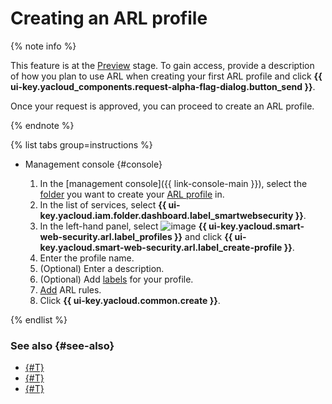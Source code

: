 # Creating an ARL profile

{% note info %}

This feature is at the [Preview](../../overview/concepts/launch-stages.md) stage. To gain access, provide a description of how you plan to use ARL when creating your first ARL profile and click **{{ ui-key.yacloud_components.request-alpha-flag-dialog.button_send }}**.

Once your request is approved, you can proceed to create an ARL profile.

{% endnote %}

{% list tabs group=instructions %}

- Management console {#console}

  1. In the [management console]({{ link-console-main }}), select the [folder](../../resource-manager/concepts/resources-hierarchy.md#folder) you want to create your [ARL profile](../concepts/arl.md) in.
  1. In the list of services, select **{{ ui-key.yacloud.iam.folder.dashboard.label_smartwebsecurity }}**.
  1. In the left-hand panel, select ![image](../../_assets/smartwebsecurity/arl.svg) **{{ ui-key.yacloud.smart-web-security.arl.label_profiles }}** and click **{{ ui-key.yacloud.smart-web-security.arl.label_create-profile }}**.
  1. Enter the profile name.
  1. (Optional) Enter a description.
  1. (Optional) Add [labels](../../resource-manager/concepts/labels.md) for your profile.
  1. [Add](arl-rule-add.md) ARL rules.
  1. Click **{{ ui-key.yacloud.common.create }}**.

{% endlist %}

### See also {#see-also}

* [{#T}](arl-rule-add.md)
* [{#T}](profile-update.md)
* [{#T}](arl-profile-delete.md)
